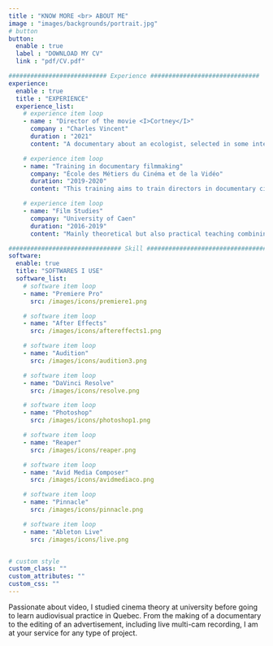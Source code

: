 ```yaml
---
title : "KNOW MORE <br> ABOUT ME"
image : "images/backgrounds/portrait.jpg"
# button
button:
  enable : true
  label : "DOWNLOAD MY CV"
  link : "pdf/CV.pdf"

########################### Experience ##############################
experience:
  enable : true
  title : "EXPERIENCE"
  experience_list:
    # experience item loop
    - name : "Director of the movie <I>Cortney</I>"
      company : "Charles Vincent"
      duration : "2021"
      content: "A documentary about an ecologist, selected in some international environmental film festivals."

    # experience item loop
    - name: "Training in documentary filmmaking"
      company: "École des Métiers du Cinéma et de la Vidéo"
      duration: "2019-2020"
      content: "This training aims to train directors in documentary cinema. It aims to acquire knowledge, know-how and interpersonal skills deemed essential to the practice of the profession of director in all stages of the making of a film and its various fields."

    # experience item loop
    - name: "Film Studies"
      company: "University of Caen"
      duration: "2016-2019"
      content: "Mainly theoretical but also practical teaching combining both an aesthetic and historical approach. It allows the acquisition of a general culture and a method of university research focused on film production processes, analysis, creation, direction and broadcasting."

############################### Skill #################################
software:
  enable: true
  title: "SOFTWARES I USE"
  software_list:
    # software item loop
    - name: "Premiere Pro"
      src: /images/icons/premiere1.png

    # software item loop
    - name: "After Effects"
      src: /images/icons/aftereffects1.png

    # software item loop
    - name: "Audition"
      src: /images/icons/audition3.png

    # software item loop
    - name: "DaVinci Resolve"
      src: /images/icons/resolve.png

    # software item loop
    - name: "Photoshop"
      src: /images/icons/photoshop1.png

    # software item loop
    - name: "Reaper"
      src: /images/icons/reaper.png

    # software item loop
    - name: "Avid Media Composer"
      src: /images/icons/avidmediaco.png

    # software item loop
    - name: "Pinnacle"
      src: /images/icons/pinnacle.png

    # software item loop
    - name: "Ableton Live"
      src: /images/icons/live.png


# custom style
custom_class: "" 
custom_attributes: "" 
custom_css: ""
---
```


Passionate about video, I studied cinema theory at university before going to learn audiovisual practice in Quebec. From the making of a documentary to the editing of an advertisement, including live multi-cam recording, I am at your service for any type of project.